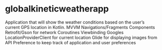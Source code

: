 # globalkineticweatherapp

Application that will show the weather conditions based on the user’s current GPS location in Kotlin.
MVVM
Navigations/Fragments Components
Retrofit/Gson for network
Coroutines
Viewbinding
Googles LocationProviderClient for current location
Glide for displaying images from API
Preference to keep track of application and user preferences
